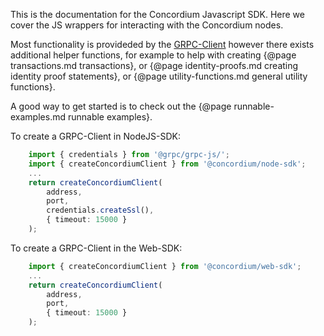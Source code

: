 This is the documentation for the Concordium Javascript SDK. Here we cover
the JS wrappers for interacting with the Concordium nodes.

Most functionality is provideded by the
[GRPC-Client](../modules/Common_GRPC_Client.html) however there exists
additional helper functions, for example to help with creating {@page
transactions.md transactions}, or {@page identity-proofs.md creating identity
proof statements}, or {@page utility-functions.md general utility functions}.

A good way to get started is to check out the {@page runnable-examples.md
runnable examples}.

To create a GRPC-Client in NodeJS-SDK:

```ts
    import { credentials } from '@grpc/grpc-js/';
    import { createConcordiumClient } from '@concordium/node-sdk';
    ...
    return createConcordiumClient(
        address,
        port,
        credentials.createSsl(),
        { timeout: 15000 }
    );
```

To create a GRPC-Client in the Web-SDK:

```ts
    import { createConcordiumClient } from '@concordium/web-sdk';
    ...
    return createConcordiumClient(
        address,
        port,
        { timeout: 15000 }
    );
```

